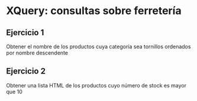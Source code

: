 # XQuery: consultas sobre ferretería

## Ejercicio 1
Obtener el nombre de los productos cuya categoría sea tornillos ordenados por nombre descendente

## Ejercicio 2
Obtener una lista HTML de los productos cuyo número de stock es mayor que 10
